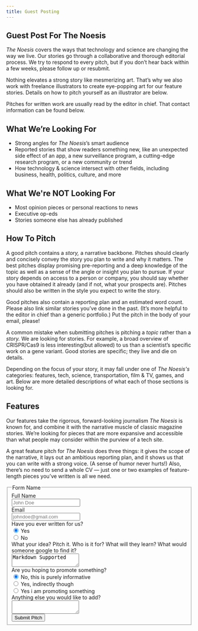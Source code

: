 ```yaml
---
title: Guest Posting
---
```


## Guest Post For The Noesis

_The Noesis_ covers the ways that technology and science are changing the way we live. Our stories go through a collaborative and thorough editorial process. We try to respond to every pitch, but if you don’t hear back within a few weeks, please follow up or resubmit.

Nothing elevates a strong story like mesmerizing art. That’s why we also work with freelance illustrators to create eye-popping art for our feature stories. Details on how to pitch yourself as an illustrator are below.

Pitches for written work are usually read by the editor in chief. That contact information can be found below.

## What We’re Looking For

* Strong angles for _The Noesis_’s smart audience
* Reported stories that show readers something new, like an unexpected side effect of an app, a new surveillance program, a cutting-edge research program, or a new community or trend
* How technology & science intersect with other fields, including business, health, politics, culture, and more

## What We're NOT Looking For

* Most opinion pieces or personal reactions to news
* Executive op-eds
* Stories someone else has already published

## How To Pitch

A good pitch contains a _story,_ a narrative backbone. Pitches should clearly and concisely convey the story you plan to write and why it matters. The best pitches display promising pre-reporting and a deep knowledge of the topic as well as a sense of the angle or insight you plan to pursue. If your story depends on access to a person or company, you should say whether you have obtained it already (and if not, what your prospects are). Pitches should also be written in the style you expect to write the story.

Good pitches also contain a reporting plan and an estimated word count. Please also link similar stories you’ve done in the past. (It’s more helpful to the editor in chief than a generic portfolio.) Put the pitch in the body of your email, please!

A common mistake when submitting pitches is pitching a _topic_ rather than a _story._ We are looking for stories. For example, a broad overview of CRISPR/Cas9 is less interesting(but allowed)  to us than a scientist’s specific work on a gene variant. Good stories are specific; they live and die on details.

Depending on the focus of your story, it may fall under one of _The Noesis's_ categories: features, tech, science, transportation, film & TV, games, and art. Below are more detailed descriptions of what each of those sections is looking for.

## Features

Our features take the rigorous, forward-looking journalism _The Noesis_ is known for, and combine it with the narrative muscle of classic magazine stories. We’re looking for pieces that are more expansive and accessible than what people may consider within the purview of a tech site.

A great feature pitch for _The Noesis_ does three things: it gives the scope of the narrative, it lays out an ambitious reporting plan, and it shows us that you can write with a strong voice. (A sense of humor never hurts!) Also, there’s no need to send a whole CV — just one or two examples of feature-length pieces you’ve written is all we need.

<form class="form-horizontal">
<fieldset>

<!-- Form Name -->
<legend>Form Name</legend>

<!-- Text input-->
<div class="form-group">
  <label class="col-md-4 control-label" for="name">Full Name</label>  
  <div class="col-md-4">
  <input id="name" name="name" type="text" placeholder="John Doe" class="form-control input-md" required="">
    
  </div>
</div>

<!-- Text input-->
<div class="form-group">
  <label class="col-md-4 control-label" for="email">Email</label>  
  <div class="col-md-4">
  <input id="email" name="email" type="text" placeholder="johndoe@gmail.com" class="form-control input-md" required="">
    
  </div>
</div>

<!-- Multiple Radios -->
<div class="form-group">
  <label class="col-md-4 control-label" for="writtenforus">Have you ever written for us?</label>
  <div class="col-md-4">
  <div class="radio">
    <label for="writtenforus-0">
      <input type="radio" name="writtenforus" id="writtenforus-0" value="1" checked="checked">
      Yes
    </label>
	</div>
  <div class="radio">
    <label for="writtenforus-1">
      <input type="radio" name="writtenforus" id="writtenforus-1" value="2">
      No
    </label>
	</div>
  </div>
</div>

<!-- Textarea -->
<div class="form-group">
  <label class="col-md-4 control-label" for="pitch">What your idea? Pitch it. Who is it for? What will they learn? What would someone google to find it?</label>
  <div class="col-md-4">                     
    <textarea class="form-control" id="pitch" name="pitch">Markdown Supported</textarea>
  </div>
</div>

<!-- Multiple Radios -->
<div class="form-group">
  <label class="col-md-4 control-label" for="radios">Are you hoping to promote something?</label>
  <div class="col-md-4">
  <div class="radio">
    <label for="radios-0">
      <input type="radio" name="radios" id="radios-0" value="1" checked="checked">
      No, this is purely informative
    </label>
	</div>
  <div class="radio">
    <label for="radios-1">
      <input type="radio" name="radios" id="radios-1" value="2">
      Yes, indirectly though
    </label>
	</div>
  <div class="radio">
    <label for="radios-2">
      <input type="radio" name="radios" id="radios-2" value="3">
      Yes i am promoting something
    </label>
	</div>
  </div>
</div>

<!-- Textarea -->
<div class="form-group">
  <label class="col-md-4 control-label" for="textarea">Anything else you would like to add?</label>
  <div class="col-md-4">                     
    <textarea class="form-control" id="textarea" name="textarea"></textarea>
  </div>
</div>

<!-- Button -->
<div class="form-group">
  <label class="col-md-4 control-label" for="submit"></label>
  <div class="col-md-4">
    <button id="submit" name="submit" class="btn btn-primary">Submit Pitch</button>
  </div>
</div>

</fieldset>
</form>